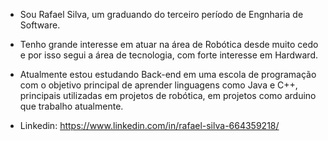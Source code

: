 - Sou Rafael Silva, um graduando do terceiro período de Engnharia de Software.
- Tenho grande interesse em atuar na área de Robótica desde muito cedo e por isso segui a área de tecnologia, com forte interesse em Hardward.
- Atualmente estou estudando Back-end em uma escola de programação com o objetivo principal de aprender linguagens como Java e C++, principais utilizadas em projetos de robótica, em projetos como arduino que trabalho atualmente.

- Linkedin: https://www.linkedin.com/in/rafael-silva-664359218/
